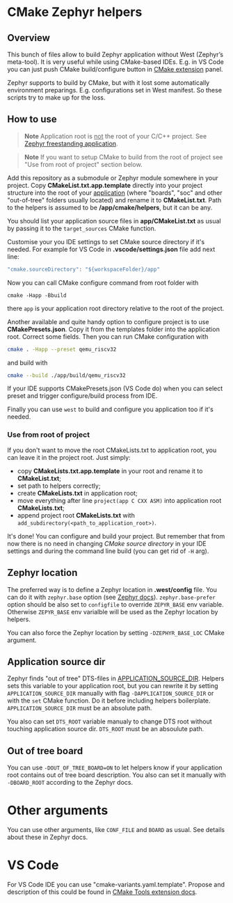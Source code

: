 # CMake Zephyr helpers

## Overview

This bunch of files allow to build Zephyr application without West
(Zephyr’s meta-tool). It is very useful while using CMake-based IDEs.
E.g. in VS Code you can just push CMake build/configure button in
[CMake extension](https://github.com/microsoft/vscode-cmake-tools) panel.

Zephyr supports to build by CMake, but with it lost some automatically
environment preparings. E.g. configurations set in West manifest. So these
scripts try to make up for the loss.


## How to use

> **Note** Application root is <u>not</u> the root of your C/C++ project. See
> [Zephyr freestanding
> application](https://docs.zephyrproject.org/latest/develop/application/index.html#zephyr-freestanding-application).

> **Note** If you want to setup CMake to build from the root of project
> see "Use from root of project" section below.

Add this repository as a submodule or Zephyr module somewhere in your project.
Copy **CMakeList.txt.app.template** directly into your project structure into
the root of your <u>application</u> (where "boards", "soc" and other
"out-of-tree" folders usually located) and rename it to **CMakeList.txt**. Path
to the helpers is assumed to be **/app/cmake/helpers**, but it can be any.

You should list your application source files in **app/CMakeList.txt** as
usual by passing it to the `target_sources` CMake function.

Customise your you IDE settings to set CMake source directory if it's needed.
For example for VS Code in **.vscode/settings.json** file add next line:

```js
"cmake.sourceDirectory": "${workspaceFolder}/app"
```

Now you can call CMake configure command from root folder with

```shell
cmake -Happ -Bbuild
```

there `app` is your application root directory relative to the root of the
project.

Another available and quite handy option to configure project is to use
**CMakePresets.json**. Copy it from the templates folder into the application
root. Correct some fields. Then you can run CMake configuration with

```bash
cmake . -Happ --preset qemu_riscv32
```

and build with

```bash
cmake --build ./app/build/qemu_riscv32
```

If your IDE supports CMakePresets.json (VS Code do) when you can select preset
and trigger configure/build process from IDE.

Finally you can use `west` to build and configure you application too if it's
needed.

### Use from root of project

If you don't want to move the root CMakeLists.txt to application root, you can
leave it in the project root. Just simply:

- copy **CMakeLists.txt.app.template** in your root and rename it to
  **CMakeList.txt**;
- set path to helpers correctly;
- create **CMakeLists.txt** in application root;
- move everything after line `project(app C CXX ASM)` into application root
  **CMakeLists.txt**;
- append project root **CMakeLists.txt** with
  `add_subdirectory(<path_to_application_root>)`.

It's done! You can configure and build your project. But remember that from now
there is no need in changing *CMake source directory* in your IDE settings and
during the command line build (you can get rid of `-H` arg).

## Zephyr location

The preferred way is to define a Zephyr location in **.west/config** file. You
can do it with `zephyr.base` option (see [Zephyr
docs](https://docs.zephyrproject.org/latest/guides/west/config.html)).
`zephyr.base-prefer` option should be also set to `configfile` to override
`ZEPYR_BASE` env variable. Otherwise `ZEPYR_BASE` env varialble will be used as
the Zephyr location by helpers.

You can also force the Zephyr location by setting `-DZEPHYR_BASE_LOC` CMake
argument.


## Application source dir

Zephyr finds "out of tree" DTS-files in
[APPLICATION_SOURCE_DIR](https://docs.zephyrproject.org/latest/develop/application/index.html#devicetree-definitions).
Helpers sets this variable to your application root, but you can rewrite it by
setting `APPLICATION_SOURCE_DIR` manually with flag `-DAPPLICATION_SOURCE_DIR`
or with the `set` CMake function. Do it before including helpers boilerplate.
`APPLICATION_SOURCE_DIR` must be an absolute path.

You also can set `DTS_ROOT` variable manualy to change DTS root without touching
application source dir. `DTS_ROOT` must be an absoulute path.


## Out of tree board

You can use `-DOUT_OF_TREE_BOARD=ON` to let helpers know if your application
root contains out of tree board description. You also can set it manually with
`-DBOARD_ROOT` according to the Zephyr docs.


Other arguments
===============

You can use other arguments, like `CONF_FILE` and `BOARD` as usual. See details
about these in Zephyr docs.


VS Code
=======

For VS Code IDE you can use "cmake-variants.yaml.template". Propose and
description of this could be found in [CMake Tools extension
docs](https://vector-of-bool.github.io/docs/vscode-cmake-tools/variants.html).
